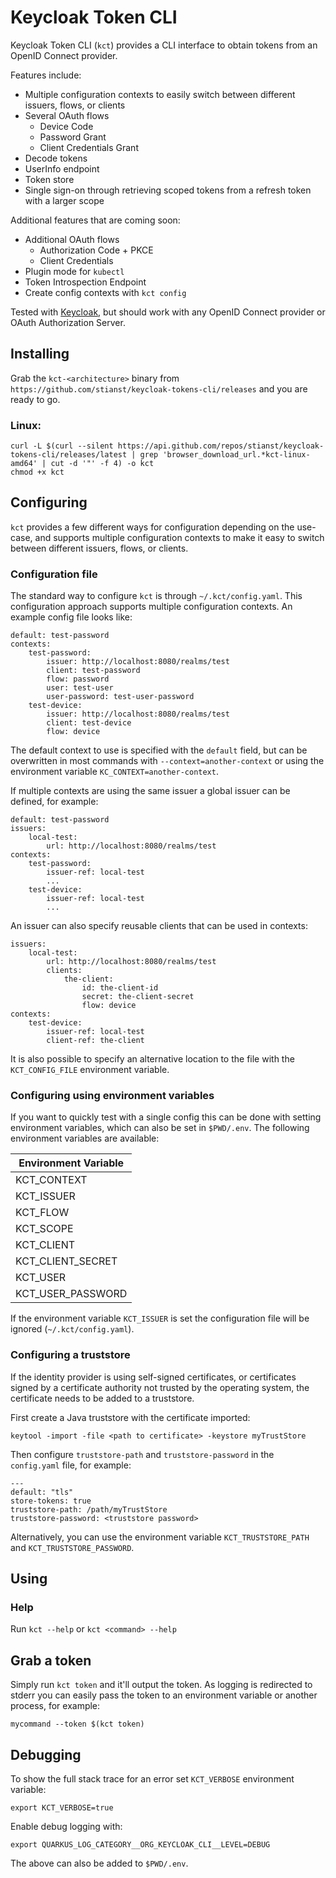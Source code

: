 # Keycloak Token CLI

Keycloak Token CLI (`kct`) provides a CLI interface to obtain tokens from an OpenID Connect provider.

Features include:

* Multiple configuration contexts to easily switch between different issuers, flows, or clients
* Several OAuth flows
    * Device Code
    * Password Grant
    * Client Credentials Grant
* Decode tokens
* UserInfo endpoint
* Token store
* Single sign-on through retrieving scoped tokens from a refresh token with a larger scope

Additional features that are coming soon:

* Additional OAuth flows
    * Authorization Code + PKCE
    * Client Credentials
* Plugin mode for `kubectl`
* Token Introspection Endpoint
* Create config contexts with `kct config`

Tested with [Keycloak](https://www.keycloak.org/), but should work with any OpenID Connect provider or
OAuth Authorization Server.

## Installing

Grab the `kct-<architecture>` binary from `https://github.com/stianst/keycloak-tokens-cli/releases` and you are ready to
go.

### Linux:

```
curl -L $(curl --silent https://api.github.com/repos/stianst/keycloak-tokens-cli/releases/latest | grep 'browser_download_url.*kct-linux-amd64' | cut -d '"' -f 4) -o kct
chmod +x kct
```

## Configuring

`kct` provides a few different ways for configuration depending on the use-case, and supports multiple configuration
contexts to make it easy to switch between different issuers, flows, or clients.

### Configuration file

The standard way to configure `kct` is through `~/.kct/config.yaml`. This configuration approach supports multiple
configuration contexts. An example config file looks like:

```
default: test-password
contexts:
    test-password:
        issuer: http://localhost:8080/realms/test
        client: test-password
        flow: password
        user: test-user
        user-password: test-user-password
    test-device:
        issuer: http://localhost:8080/realms/test
        client: test-device
        flow: device
```

The default context to use is specified with the `default` field, but can be overwritten in most commands with
`--context=another-context` or using the environment variable `KC_CONTEXT=another-context`.

If multiple contexts are using the same issuer a global issuer can be defined, for example:

```
default: test-password
issuers:
    local-test:
        url: http://localhost:8080/realms/test
contexts:
    test-password:
        issuer-ref: local-test
        ...
    test-device:
        issuer-ref: local-test
        ...
```

An issuer can also specify reusable clients that can be used in contexts:

```
issuers:
    local-test:
        url: http://localhost:8080/realms/test
        clients:
            the-client:
                id: the-client-id
                secret: the-client-secret
                flow: device
contexts:
    test-device:
        issuer-ref: local-test
        client-ref: the-client
```

It is also possible to specify an alternative location to the file with the `KCT_CONFIG_FILE` environment variable.

### Configuring using environment variables

If you want to quickly test with a single config this can be done with setting environment variables, which can also
be set in `$PWD/.env`. The following environment variables are available:

| Environment Variable |
|----------------------|
| KCT_CONTEXT          |
| KCT_ISSUER           |
| KCT_FLOW             |
| KCT_SCOPE            |
| KCT_CLIENT           |
| KCT_CLIENT_SECRET    |
| KCT_USER             |
| KCT_USER_PASSWORD    |

If the environment variable `KCT_ISSUER` is set the configuration file will be ignored (`~/.kct/config.yaml`).

### Configuring a truststore

If the identity provider is using self-signed certificates, or certificates signed by a certificate authority not
trusted by the operating system, the certificate needs to be added to a truststore.

First create a Java truststore with the certificate imported:

```
keytool -import -file <path to certificate> -keystore myTrustStore
```

Then configure `truststore-path` and `truststore-password` in the `config.yaml` file, for example:

```
---
default: "tls"
store-tokens: true
truststore-path: /path/myTrustStore
truststore-password: <truststore password>
```

Alternatively, you can use the environment variable `KCT_TRUSTSTORE_PATH` and `KCT_TRUSTSTORE_PASSWORD`.

## Using

### Help

Run `kct --help` or `kct <command> --help`

## Grab a token

Simply run `kct token` and it'll output the token. As logging is redirected to stderr you can easily pass the token
to an environment variable or another process, for example:

```
mycommand --token $(kct token)
```

## Debugging

To show the full stack trace for an error set `KCT_VERBOSE` environment variable:

```
export KCT_VERBOSE=true
```

Enable debug logging with:

```
export QUARKUS_LOG_CATEGORY__ORG_KEYCLOAK_CLI__LEVEL=DEBUG
```

The above can also be added to `$PWD/.env`.
